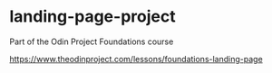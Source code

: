# landing-page-project
Part of the Odin Project Foundations course

https://www.theodinproject.com/lessons/foundations-landing-page
